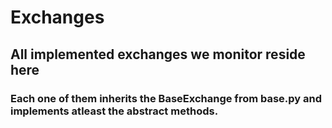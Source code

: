 # Exchanges
## All implemented exchanges we monitor reside here
### Each one of them inherits the BaseExchange from base.py and implements atleast the abstract methods.
